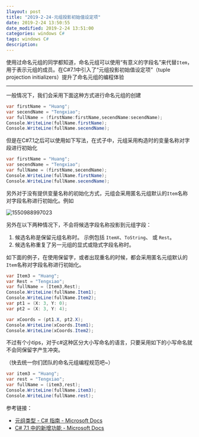 ```yaml
---
1layout: post
title: "2019-2-24-元组投影初始值设定项"
date: 2019-2-24 13:50:55
date_modified: 2019-2-24 13:51:00
categories: windows C#
tags: windows C#
description: 
---
```


使用过命名元组的同学都知道，命名元组可以使用“有意义的字段名”来代替`Item`，用于表示元组的成员。在C#7.1中引入了“元组投影初始值设定项”（tuple projection initializers）提升了命名元组的编程体验

-----

一般情况下，我们会采用下面这种方式进行命名元组的创建

```c#
var firstName = "Huang";
var secendName = "Tengxiao";
var fullName = (firstName:firstName,secendName:secendName);
Console.WriteLine(fullName.firstName);
Console.WriteLine(fullName.secendName);
```

但是在C#7.1之后可以使用如下写法，在式子中，元组采用构造时的变量名称对字段进行初始化

```c#
var firstName = "Huang";
var secendName = "Tengxiao";
var fullName = (firstName,secendName);
Console.WriteLine(fullName.firstName);
Console.WriteLine(fullName.secendName);
```

另外对于没有提供变量名称的初始化方式，元组会采用匿名元组默认的`Item`名称对字段名称进行初始化。例如

![1550988997023](../media/1550988997023.png)

另外在以下两种情况下，不会将候选字段名称投影到元组字段：

1. 候选名称是保留元组名称时。 示例包括 `ItemX`、`ToString`、 或 `Rest`。
2. 候选名称重复了另一元组的显式或隐式字段名称时。

如下面的例子，在使用保留字，或者出现重名的时候，都会采用匿名元组默认的`Item`名称对字段名称进行初始化。

```c#
var Item3 = "Huang";
var Rest = "Tengxiao";
var fullName = (Item3,Rest);
Console.WriteLine(fullName.Item1);
Console.WriteLine(fullName.Item2);
var pt1 = (X: 3, Y: 0);
var pt2 = (X: 3, Y: 4);

var xCoords = (pt1.X, pt2.X);
Console.WriteLine(xCoords.Item1);
Console.WriteLine(xCoords.Item2);
```



不过有个小tips，对于c#这种区分大小写命名的语言，只要采用如下的小写命名就不会同保留字产生冲突。

（快去统一你们团队的命名元组编程规范吧~）

```C#
var item3 = "Huang";
var rest = "Tengxiao";
var fullName = (item3,rest);
Console.WriteLine(fullName.item3);
Console.WriteLine(fullName.rest);
```





参考链接：

- [元组类型 - C# 指南 - Microsoft Docs](https://docs.microsoft.com/zh-cn/dotnet/csharp/tuples#equality-and-tuples)
- [C# 7.1 中的新增功能 - Microsoft Docs](https://docs.microsoft.com/zh-cn/dotnet/csharp/whats-new/csharp-7-1)



